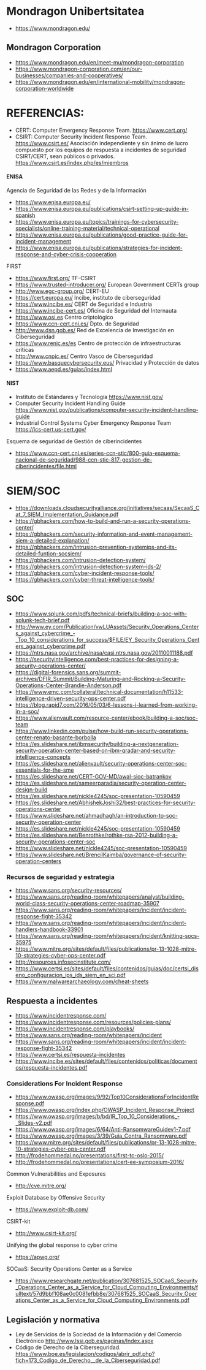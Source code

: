 # Mondragon Unibertsitatea
* https://www.mondragon.edu/

## Mondragon Corporation

* https://www.mondragon.edu/en/meet-mu/mondragon-corporation
* https://www.mondragon-corporation.com/en/our-businesses/companies-and-cooperatives/
* https://www.mondragon.edu/en/international-mobility/mondragon-corporation-worldwide



# REFERENCIAS:

* CERT: Computer Emergency Response Team. https://www.cert.org/
* CSIRT: Computer Security Incident Response Team. https://www.csirt.es/ Asociación independiente y sin ánimo de lucro compuesto por los equipos de respuesta a incidentes de seguridad CSIRT/CERT, sean públicos o privados. https://www.csirt.es/index.php/es/miembros

#### ENISA 
Agencia de Seguridad de las Redes y de la Información  
* https://www.enisa.europa.eu/
* https://www.enisa.europa.eu/publications/csirt-setting-up-guide-in-spanish
* https://www.enisa.europa.eu/topics/trainings-for-cybersecurity-specialists/online-training-material/technical-operational
* https://www.enisa.europa.eu/publications/good-practice-guide-for-incident-management
* https://www.enisa.europa.eu/publications/strategies-for-incident-response-and-cyber-crisis-cooperation



FIRST 
* https://www.first.org/
TF-CSIRT
* https://www.trusted-introducer.org/
European Government CERTs group 
* http://www.egc-group.org/
CERT-EU
* https://cert.europa.eu/
Incibe, instituto de ciberseguridad 
* https://www.incibe.es/
CERT de Seguridad e Industria
* https://www.incibe-cert.es/
Oficina de Seguridad del Internauta 
* https://www.osi.es
Centro criptológico 
* https://www.ccn-cert.cni.es/
Dpto. de Seguridad
* http://www.dsn.gob.es/
Red de Excelencia de Investigación en Ciberseguridad 
* https://www.renic.es/es
Centro de protección de infraestructuras críticas 
* http://www.cnpic.es/
Centro Vasco de Ciberseguridad
* https://www.basquecybersecurity.eus/
Privacidad y Protección de datos 
* https://www.aepd.es/guias/index.html

#### NIST
* Instituto de Estándares y Tecnología https://www.nist.gov/
* Computer Security Incident Handling Guide https://www.nist.gov/publications/computer-security-incident-handling-guide
* Industrial Control Systems Cyber Emergency Response Team https://ics-cert.us-cert.gov/


Esquema de seguridad de Gestión de ciberincidentes
* https://www.ccn-cert.cni.es/series-ccn-stic/800-guia-esquema-nacional-de-seguridad/988-ccn-stic-817-gestion-de-ciberincidentes/file.html



# SIEM/SOC
* https://downloads.cloudsecurityalliance.org/initiatives/secaas/SecaaS_Cat_7_SIEM_Implementation_Guidance.pdf
* https://gbhackers.com/how-to-build-and-run-a-security-operations-center/
* https://gbhackers.com/security-information-and-event-management-siem-a-detailed-explanation/
* https://gbhackers.com/intrusion-prevention-systemips-and-its-detailed-funtion-socsiem/
* https://gbhackers.com/intrusion-detection-system/
* https://gbhackers.com/intrusion-detection-system-ids-2/
* https://gbhackers.com/cyber-incident-response-tools/
* https://gbhackers.com/cyber-threat-intelligence-tools/


## SOC
* https://www.splunk.com/pdfs/technical-briefs/building-a-soc-with-splunk-tech-brief.pdf
* http://www.ey.com/Publication/vwLUAssets/Security_Operations_Centers_against_cybercrime_-_Top_10_considerations_for_success/$FILE/EY_Security_Operations_Centers_against_cybercrime.pdf
* https://ntrs.nasa.gov/archive/nasa/casi.ntrs.nasa.gov/20110011188.pdf
* https://securityintelligence.com/best-practices-for-designing-a-security-operations-center/
* https://digital-forensics.sans.org/summit-archives/DFIR_Summit/Building-Maturing-and-Rocking-a-Security-Operations-Center-Brandie-Anderson.pdf
* https://www.emc.com/collateral/technical-documentation/h11533-intelligence-driven-security-ops-center.pdf
* https://blog.rapid7.com/2016/05/03/6-lessons-i-learned-from-working-in-a-soc/
* https://www.alienvault.com/resource-center/ebook/building-a-soc/soc-team
* https://www.linkedin.com/pulse/how-build-run-security-operations-center-renato-basante-borbolla
* https://es.slideshare.net/ibmsecurity/building-a-nextgeneration-security-operation-center-based-on-ibm-qradar-and-security-intelligence-concepts
* https://es.slideshare.net/alienvault/security-operations-center-soc-essentials-for-the-sme
* https://es.slideshare.net/CERT-GOV-MD/awal-sioc-batrankov
* https://es.slideshare.net/sameerparadia/security-operation-center-design-build
* https://es.slideshare.net/nickle4245/soc-presentation-10590459
* https://es.slideshare.net/AbhishekJoshi32/best-practices-for-security-operations-center
* https://www.slideshare.net/ahmadhagh/an-introduction-to-soc-security-operation-center
* https://es.slideshare.net/nickle4245/soc-presentation-10590459
* https://es.slideshare.net/Benrothke/rothke-rsa-2012-building-a-security-operations-center-soc
* https://www.slideshare.net/nickle4245/soc-presentation-10590459
* https://www.slideshare.net/BrencilKaimba/governance-of-security-operation-centers


### Recursos de seguridad y estrategia
* https://www.sans.org/security-resources/
* https://www.sans.org/reading-room/whitepapers/analyst/building-world-class-security-operations-center-roadmap-35907
* https://www.sans.org/reading-room/whitepapers/incident/incident-response-fight-35342
* https://www.sans.org/reading-room/whitepapers/incident/incident-handlers-handbook-33901
* https://www.sans.org/reading-room/whitepapers/incident/knitting-socs-35975
* https://www.mitre.org/sites/default/files/publications/pr-13-1028-mitre-10-strategies-cyber-ops-center.pdf
* http://resources.infosecinstitute.com/
* https://www.certsi.es/sites/default/files/contenidos/guias/doc/certsi_diseno_configuracion_ips_ids_siem_en_sci.pdf
* https://www.malwarearchaeology.com/cheat-sheets


## Respuesta a incidentes
* https://www.incidentresponse.com/
* https://www.incidentresponse.com/resources/policies-plans/
* https://www.incidentresponse.com/playbooks/
* https://www.sans.org/reading-room/whitepapers/incident
* https://www.sans.org/reading-room/whitepapers/incident/incident-response-fight-35342
* https://www.certsi.es/respuesta-incidentes
* https://www.incibe.es/sites/default/files/contenidos/politicas/documentos/respuesta-incidentes.pdf


### Considerations For Incident Response
* https://www.owasp.org/images/9/92/Top10ConsiderationsForIncidentResponse.pdf
* https://www.owasp.org/index.php/OWASP_Incident_Response_Project
* https://www.owasp.org/images/b/bd/IR_Top_10_Considerations_-_Slides-v2.pdf
* https://www.owasp.org/images/6/64/Anti-RansomwareGuidev1-7.pdf
* https://www.owasp.org/images/3/39/Guia_Contra_Ransomware.pdf
* https://www.mitre.org/sites/default/files/publications/pr-13-1028-mitre-10-strategies-cyber-ops-center.pdf
* http://frodehommedal.no/presentations/first-tc-oslo-2015/
* http://frodehommedal.no/presentations/cert-ee-symposium-2016/



Common Vulnerabilities and Exposures 
* http://cve.mitre.org/

Exploit Database by Offensive Security 
* https://www.exploit-db.com/


CSIRT-kit 
* http://www.csirt-kit.org/

Unifying the global response to cyber crime 
* https://apwg.org/

SOCaaS: Security Operations Center as a Service 
* https://www.researchgate.net/publication/307681525_SOCaaS_Security_Operations_Center_as_a_Service_for_Cloud_Computing_Environments/fulltext/57d9bbf108ae0c0081efbb8e/307681525_SOCaaS_Security_Operations_Center_as_a_Service_for_Cloud_Computing_Environments.pdf 



## Legislación y normativa

* Ley de Servicios de la Sociedad de la Información y del Comercio Electrónico http://www.lssi.gob.es/paginas/Index.aspx
* Código de Derecho de la Ciberseguridad. https://www.boe.es/legislacion/codigos/abrir_pdf.php?fich=173_Codigo_de_Derecho__de_la_Ciberseguridad.pdf
